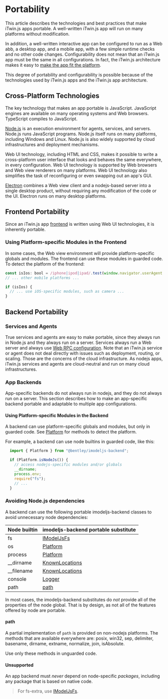# Portability

This article describes the technologies and best practices that make iTwin.js apps portable. A well-written iTwin.js app will run on many platforms without modification.

In addition, a well-written interactive app can be configured to run as a Web abb, a desktop app, and a mobile app, with a few simple runtime checks and no other code changes. Configurability does not mean that an iTwin.js app must be the same in all configurations. In fact, the iTwin.js architecture makes it easy to [make the app fit the platform](../learning/AppTailoring.md).

This degree of portability and configurability is possible because of the technologies used by iTwin.js apps and the iTwin.js app architecture.

## Cross-Platform Technologies

The key technology that makes an app portable is JavaScript. JavaScript engines are available on many operating systems and Web browsers. TypeScript compiles to JavaScript.

[Node.js](./Glossary.md#Nodejs) is an execution environment for agents, services, and servers. Node.js runs JavaScript programs. Node.js itself runs on many platforms, including Windows and Linux. Node.js is also widely supported by cloud infrastructures and deployment mechanisms.

Web UI technology, including HTML and CSS, makes it possible to write a cross-platform user interface that looks and behaves the same everywhere, in every configuration. Web UI technology is supported by Web browsers and Web view renderers on many platforms. Web UI technology also simplifies the task of reconfiguring or even swapping out an app's GUI.

[Electron](./Glossary.md#Electron) combines a Web view client and a nodejs-based server into a single desktop product, without requiring any modification of the code or the UI. Electron runs on many desktop platforms.

## Frontend Portability

Since an iTwin.js app [frontend](../learning/App.md#app-frontend) is written using Web UI technologies, it is inherently portable.

### Using Platform-specific Modules in the Frontend

In some cases, the Web view environment will provide platform-specific globals and modules. The frontend can use these modules in guarded code. To detect the platform of the frontend:

```ts
const isIos: bool = /iphone|ipod|ipad/.test(window.navigator.userAgent.toLowerCase());
// ... other mobile platforms ...

if (isIos) {
  // ... use iOS-specific modules, such as camera ...
}
```

## Backend Portability

### Services and Agents

True services and agents are easy to make portable, since they always run in Node.js and they always run on a server. Services always run a Web server and always use [Web RPC configuration](../learning/RpcInterface.md#web-rpc-configuration). Note that an iTwin.js service or agent does not deal directly with issues such as deployment, routing, or scaling. Those are the concerns of the cloud infrastructure. As nodejs apps, iTwin.js services and agents are cloud-neutral and run on many cloud infrastructures.

### App Backends

App-specific backends do not always run in nodejs, and they do not always run on a server. This section describes how to make an app-specific backend portable and adaptable to multiple app configurations.

#### Using Platform-specific Modules in the Backend

A backend can use platform-specific globals and modules, but only in guarded code. See [Platform](#backend) for methods to detect the platform.

For example, a backend can use node builtins in guarded code, like this:

```ts
  import { Platform } from "@bentley/imodeljs-backend";

  if (Platform.isNodeJs()) {
    // access nodejs-specific modules and/or globals
    __dirname;
    process.env;
    require("fs");
    // ...
  }
```

### Avoiding Node.js dependencies

A backend can use the following portable imodeljs-backend classes to avoid unnecessary node dependencies:

|Node builtin|imodeljs-backend portable substitute|
|---|---|
|fs|[IModelJsFs]($backend)
|os|[Platform]($backend)
|process|[Platform]($backend)
|__dirname|[KnownLocations]($backend)
|__filename|[KnownLocations]($backend)
|console|[Logger]($bentley)
|path|[path](#path)|

In most cases, the imodeljs-backend substitutes do *not* provide all of the properties of the node global. That is by design, as not all of the features offered by node are portable.

#### path

A partial implementation of `path` is provided on non-nodejs platforms. The methods that are available everywhere are:
posix, win32, sep, delimiter, basename, dirname, extname, normalize, join, isAbsolute.

Use only these methods in unguarded code.

#### Unsupported

An app backend must *never* depend on node-specific *packages*, including any package that is based on native code.

> For fs-extra, use [IModelJsFs]($backend).
